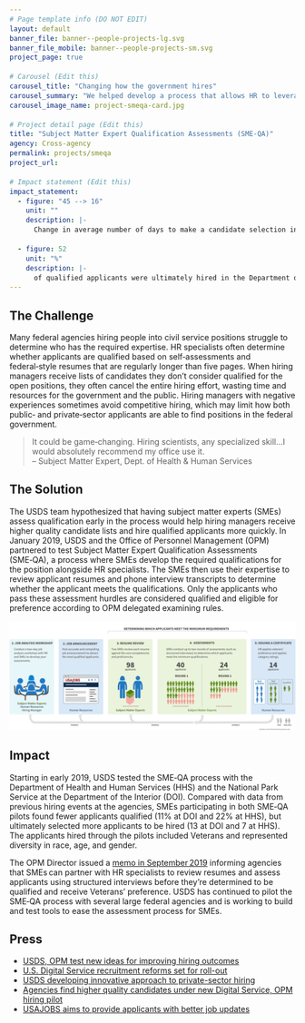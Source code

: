```yaml
---
# Page template info (DO NOT EDIT)
layout: default
banner_file: banner--people-projects-lg.svg
banner_file_mobile: banner--people-projects-sm.svg
project_page: true

# Carousel (Edit this)
carousel_title: "Changing how the government hires"
carousel_summary: "We helped develop a process that allows HR to leverage subject matter experts to evaluate candidates for specialized roles. The result restores fair and open access for all applicants, shortens the hiring timeline, and ensures applicants are truly qualified."
carousel_image_name: project-smeqa-card.jpg

# Project detail page (Edit this)
title: "Subject Matter Expert Qualification Assessments (SME‑QA)"
agency: Cross-agency
permalink: projects/smeqa
project_url: 

# Impact statement (Edit this)
impact_statement:
  - figure: "45 --> 16"
    unit: ""
    description: |-
      Change in average number of days to make a candidate selection in the Department of Interior pilot

  - figure: 52
    unit: "%"
    description: |-
      of qualified applicants were ultimately hired in the Department of Interior pilot (versus zero from baseline data)
---
```


## The Challenge

Many federal agencies hiring people into civil service positions struggle to determine who has the required expertise. HR specialists often determine whether applicants are qualified based on self‑assessments and federal‑style resumes that are regularly longer than five pages. When hiring managers receive lists of candidates they don’t consider qualified for the open positions, they often cancel the entire hiring effort, wasting time and resources for the government and the public. Hiring managers with negative experiences sometimes avoid competitive hiring, which may limit how both public‑ and private‑sector applicants are able to find positions in the federal government.

<blockquote class="pullquote" markdown="1">
It could be game‑changing. Hiring scientists, any specialized skill…I would absolutely recommend my office use it.
 <footer>– Subject Matter Expert, Dept. of Health & Human Services</footer>
</blockquote>

## The Solution

The USDS team hypothesized that having subject matter experts (SMEs) assess qualification early in the process would help hiring managers receive higher quality candidate lists and hire qualified applicants more quickly. In January 2019, USDS and the Office of Personnel Management (OPM) partnered to test Subject Matter Expert Qualification Assessments (SME‑QA), a process where SMEs develop the required qualifications for the position alongside HR specialists. The SMEs then use their expertise to review applicant resumes and phone interview transcripts to determine whether the applicant meets the qualifications.
Only the applicants who pass these assessment hurdles are considered qualified and eligible for preference according to OPM delegated examining rules.

![](../images/project-smeqa-page.jpg)

## Impact

Starting in early 2019, USDS tested the SME‑QA process with the Department of Health and Human Services (HHS) and the National Park Service at the Department of the Interior (DOI). Compared with data from previous hiring events at the agencies, SMEs participating in both SME‑QA pilots found fewer applicants qualified (11% at DOI and 22% at HHS), but ultimately selected more applicants to be hired (13 at DOI and 7 at HHS). The applicants hired through the pilots included Veterans and represented diversity in race, age, and gender.
 
The OPM Director issued a [memo in September 2019](chcoc.gov/content/improving-federal-hiring-through-use-effective-assessment-strategies-advance-mission) informing agencies that SMEs can partner with HR specialists to review resumes and assess applicants using structured interviews before they’re determined to be qualified and receive Veterans’ preference. USDS has continued to pilot the SME‑QA process with several large federal agencies and is working to build and test tools to ease the assessment process for SMEs.

## Press

- [USDS, OPM test new ideas for improving hiring outcomes](https://www.govloop.com/usds-opm-test-new-ideas-for-improving-hiring-outcomes/)
- [U.S. Digital Service recruitment reforms set for roll-out](https://www.globalgovernmentforum.com/us-digital-service-recruitment-reforms-set-for-roll-out/)
- [USDS developing innovative approach to private-sector hiring](https://governmentciomedia.com/usds-developing-innovative-approach-private-sector-hiring)
- [Agencies find higher quality candidates under new Digital Service, OPM hiring pilot](https://federalnewsnetwork.com/hiring-retention/2019/10/agencies-find-higher-quality-candidates-under-new-digital-service-opm-hiring-pilot/)
- [USAJOBS aims to provide applicants with better job updates](https://www.fedscoop.com/usajobs-job-updates-2020/)
